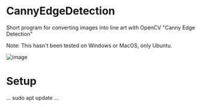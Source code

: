 # CannyEdgeDetection

Short program for converting images into line art with OpenCV "Canny Edge Detection"

Note: This hasn't been tested on Windows or MacOS, only Ubuntu. 

![image](https://user-images.githubusercontent.com/62955316/125382042-90277980-e35a-11eb-9dbf-cf7140a57ff2.png)



# Setup

...
sudo apt update
...
